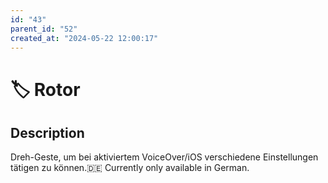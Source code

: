 ```yaml
---
id: "43"
parent_id: "52"
created_at: "2024-05-22 12:00:17"
---
```


# 🏷️ Rotor

## Description

Dreh-Geste, um bei aktiviertem VoiceOver/iOS verschiedene Einstellungen tätigen zu können.🇩🇪 Currently only available in German.
